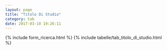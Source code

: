 ```yaml
---
layout: page
title: "Titolo Di Studio"
category: tab
date: 2017-03-18 19:26:11
---
```


{% include form_ricerca.html %}
{% include tabelle/tab_titolo_di_studio.html %}

